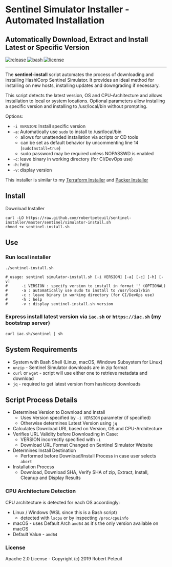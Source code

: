 # Sentinel Simulator Installer - Automated Installation

## Automatically Download, Extract and Install Latest or Specific Version

[![release](https://img.shields.io/github/release/robertpeteuil/sentinel-installer.svg?colorB=2067b8)](https://github.com/robertpeteuil/sentinel-installer)
[![bash](https://img.shields.io/badge/language-bash-89e051.svg?style=flat-square)](https://github.com/robertpeteuil/sentinel-installer)
[![license](https://img.shields.io/github/license/robertpeteuil/sentinel-installer.svg?colorB=2067b8)](https://github.com/robertpeteuil/sentinel-installer)

---

The **sentinel-install** script automates the process of downloading and installing HashiCorp Sentinel Simulator.  It provides an ideal method for installing on new hosts, installing updates and downgrading if necessary.

This script detects the latest version, OS and CPU-Architecture and allows installation to local or system locations.  Optional parameters allow installing a specific version and installing to /usr/local/bin without prompting.

Options:

- `-i VERSION`:  Install specific version
- `-a`:          Automatically use `sudo` to install to /usr/local/bin
  - allows for unattended installation via scripts or CD tools
  - can be set as default behavior by uncommenting line 14 (`sudoInstall=true`)
  - sudo password may be required unless NOPASSWD is enabled
- `-c`:          leave binary in working directory (for CI/DevOps use)
- `-h`:          help
- `-v`:          display version

This installer is similar to my [Terraform Installer](https://github.com/robertpeteuil/terraform-installer) and [Packer Installer](https://github.com/robertpeteuil/packer-installer)

## Install

Download Installer

``` shell
curl -LO https://raw.github.com/robertpeteuil/sentinel-installer/master/sentinel/simulator-install.sh
chmod +x sentinel-install.sh
```

## Use

### Run local installer

``` shell
./sentinel-install.sh

# usage: sentinel simulator-install.sh [-i VERSION] [-a] [-c] [-h] [-v]
#      -i VERSION : specify version to install in format '' (OPTIONAL)
#      -a : automatically use sudo to install to /usr/local/bin
#      -c : leave binary in working directory (for CI/DevOps use)
#      -h : help
#      -v : display sentinel-install.sh version
```

### Express install latest version via `iac.sh` or `https://iac.sh` (my bootstrap server)

``` shell
curl iac.sh/sentinel | sh
```

## System Requirements

- System with Bash Shell (Linux, macOS, Windows Subsystem for Linux)
- `unzip` - Sentinel Simulator downloads are in zip format
- `curl` or `wget` - script will use either one to retrieve metadata and download
- `jq` - required to get latest version from hashicorp downloads

## Script Process Details

- Determines Version to Download and Install
  - Uses Version specified by `-i VERSION` parameter (if specified)
  - Otherwise determines Latest Version using `jq`
- Calculates Download URL based on Version, OS and CPU-Architecture
- Verifies URL Validity before Downloading in Case:
  - VERSION incorrectly specified with `-i`
  - Download URL Format Changed on Sentinel Simulator Website
- Determines Install Destination
  - Performed before Download/Install Process in case user selects `abort`
- Installation Process
  - Download, Download SHA, Verify SHA of zip, Extract, Install, Cleanup and Display Results

### CPU Architecture Detection

CPU architecture is detected for each OS accordingly:

- Linux / Windows (WSL since this is a Bash script)
  - detected with `lscpu` or by inspecting `/proc/cpuinfo`
- macOS - uses Default Arch `amd64` as it's the only version available on macOS
- Default Value - `amd64`

### License

Apache 2.0 License - Copyright (c) 2019    Robert Peteuil
